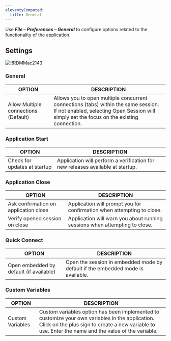 ```yaml
---
eleventyComputed:
  title: General
---
```

Use ***File – Preferences – General*** to configure options related to the functionality of the application.

## Settings
![!!RDMMac2143](https://cdnweb.devolutions.net/docs/docs_en_rdm_mac_RDMMac2143.png)

### General
| OPTION                               | DESCRIPTION |
|--------------------------------------|-------------|
| Allow Multiple connections (Default) | Allows you to open multiple concurrent connections (tabs) within the same session. If not enabled, selecting Open Session will simply set the focus on the existing connection. |

### Application Start
| OPTION                       | DESCRIPTION                                                                    |
|------------------------------|--------------------------------------------------------------------------------|
| Check for updates at startup | Application will perform a verification for new releases available at startup. |

### Application Close
| OPTION                                | DESCRIPTION                                                                |
|---------------------------------------|----------------------------------------------------------------------------|
| Ask confirmation on application close | Application will prompt you for confirmation when attempting to close.     |
| Verify opened session on close        | Application will warn you about running sessions when attempting to close. |

### Quick Connect
| OPTION                                  | DESCRIPTION                                                                     |
|-----------------------------------------|---------------------------------------------------------------------------------|
| Open embedded by default (if available) | Open the session in embedded mode by default if the embedded mode is available. |

### Custom Variables
| OPTION           | DESCRIPTION |
|------------------|-------------|
| Custom Variables | Custom variables option has been implemented to customize your own variables in the application. Click on the plus sign to create a new variable to use. Enter the name and the value of the variable. |

